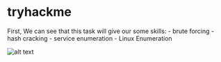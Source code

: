 # tryhackme

First, We can see that this task will give our some skills:
    - brute forcing
    - hash cracking
    - service enumeration
    - Linux Enumeration

![alt text](http://github.com/[Queure]/[tryhackme]/blob/[main]/image1.png?raw=true)

